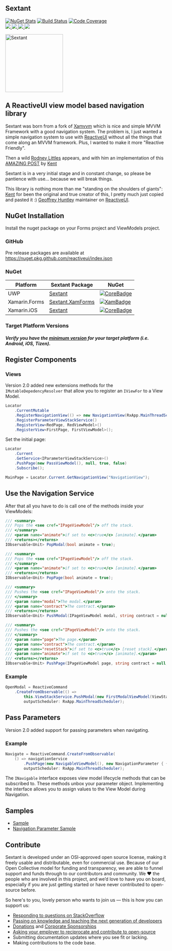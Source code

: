 ## Sextant

[![NuGet Stats](https://img.shields.io/nuget/v/sextant.svg)](https://www.nuget.org/packages/sextant) [![Build Status](https://dev.azure.com/dotnet/ReactiveUI/_apis/build/status/Sextant-CI)](https://dev.azure.com/dotnet/ReactiveUI/_build/latest?definitionId=76) [![Code Coverage](https://codecov.io/gh/reactiveui/sextant/branch/main/graph/badge.svg)](https://codecov.io/gh/reactiveui/sextant)
<br>
<a href="https://www.nuget.org/packages/sextant">
        <img src="https://img.shields.io/nuget/dt/sextant.svg">
</a>
<a href="#backers">
        <img src="https://opencollective.com/reactiveui/backers/badge.svg">
</a>
<a href="#sponsors">
        <img src="https://opencollective.com/reactiveui/sponsors/badge.svg">
</a>
<a href="https://reactiveui.net/slack">
        <img src="https://img.shields.io/badge/chat-slack-blue.svg">
</a>

<p align="left"><img src="https://github.com/reactiveui/styleguide/blob/master/logo_sextant/vertical.png?raw=true" alt="Sextant" height="180px"></p>

## A ReactiveUI view model based navigation library

Sextant was born from a fork of [Xamvvm](https://github.com/xamvvm/xamvvm) which is nice and simple MVVM Framework with a good navigation system. The problem is, I just wanted a simple navigation system to use with [ReactiveUI](https://github.com/reactiveui/ReactiveUI) without all the things that come along an MVVM framework. Plus, I wanted to make it more "Reactive Friendly".

Then a wild [Rodney Littles](https://github.com/rlittlesii) appears, and with him an implementation of this [AMAZING POST](https://kent-boogaart.com/blog/custom-routing-in-reactiveui) by [Kent](https://github.com/kentcb)

Sextant is in a very initial stage and in constant change, so please be pantience with use... because we will break things.

This library is nothing more than me "standing on the shoulders of giants":
[Kent](https://github.com/kentcb) for been the original and true creator of this, I pretty much just copied and pasted it :)
[Geoffrey Huntley](https://github.com/ghuntley) maintainer on [ReactiveUI](https://github.com/reactiveui/ReactiveUI).

## NuGet Installation

Install the nuget package on your Forms project and ViewModels project.

### GitHub
Pre release packages are available at https://nuget.pkg.github.com/reactiveui/index.json

### NuGet

| Platform          | Sextant Package                  | NuGet                |
| ----------------- | -------------------------------- | -------------------- |
| UWP               | [Sextant][UwpDoc]                | [![CoreBadge]][Core] |
| Xamarin.Forms     | [Sextant.XamForms][XamDoc]       | [![XamBadge]][Xam]   |
| Xamarin.iOS       | [Sextant][IosDoc]                | [![CoreBadge]][Core] |

[Core]: https://www.nuget.org/packages/Sextant/
[CoreBadge]: https://img.shields.io/nuget/v/Sextant.svg
[CoreDoc]: https://reactiveui.net/docs/getting-started/installation/
[IosDoc]: https://reactiveui.net/docs/getting-started/installation/xamarin-ios
[UwpDoc]: https://reactiveui.net/docs/getting-started/installation/universal-windows-platform

[Xam]: https://www.nuget.org/packages/Sextant.XamForms/
[XamBadge]: https://img.shields.io/nuget/v/Sextant.XamForms.svg
[XamDoc]: https://reactiveui.net/docs/getting-started/installation/xamarin-forms

### Target Platform Versions

##### Verify you have the [minimum version](https://reactiveui.net/docs/getting-started/minimum-versions#platform-minimums) for your target platform (i.e. Android, iOS, Tizen).

## Register Components

### Views

Version 2.0 added new extensions methods for the `IMutableDepedencyResolver` that allow you to register an `IViewFor` to a View Model.

```csharp
Locator
    .CurrentMutable
    .RegisterNavigationView(() => new NavigationView(RxApp.MainThreadScheduler, RxApp.TaskpoolScheduler, ViewLocator.Current))
    .RegisterParameterViewStackService()
    .RegisterView<RedPage, RedViewModel>()
    .RegisterView<FirstPage, FirstViewModel>();
```

Set the initial page:
```csharp
Locator
    .Current
    .GetService<IParameterViewStackService>()
    .PushPage(new PassViewModel(), null, true, false)
    .Subscribe();

MainPage = Locator.Current.GetNavigationView("NavigationView");
```

## Use the Navigation Service

After that all you have to do is call one of the methods inside your ViewModels:
```csharp
/// <summary>
/// Pops the <see cref="IPageViewModel"/> off the stack.
/// </summary>
/// <param name="animate">if set to <c>true</c> [animate].</param>
/// <returns></returns>
IObservable<Unit> PopModal(bool animate = true);

/// <summary>
/// Pops the <see cref="IPageViewModel"/> off the stack.
/// </summary>
/// <param name="animate">if set to <c>true</c> [animate].</param>
/// <returns></returns>
IObservable<Unit> PopPage(bool animate = true);

/// <summary>
/// Pushes the <see cref="IPageViewModel"/> onto the stack.
/// </summary>
/// <param name="modal">The modal.</param>
/// <param name="contract">The contract.</param>
/// <returns></returns>
IObservable<Unit> PushModal(IPageViewModel modal, string contract = null);

/// <summary>
/// Pushes the <see cref="IPageViewModel"/> onto the stack.
/// </summary>
/// <param name="page">The page.</param>
/// <param name="contract">The contract.</param>
/// <param name="resetStack">if set to <c>true</c> [reset stack].</param>
/// <param name="animate">if set to <c>true</c> [animate].</param>
/// <returns></returns>
IObservable<Unit> PushPage(IPageViewModel page, string contract = null, bool resetStack = false, bool animate = true);
```

### Example
```csharp
OpenModal = ReactiveCommand
    .CreateFromObservable(() =>
        this.ViewStackService.PushModal(new FirstModalViewModel(ViewStackService)),
        outputScheduler: RxApp.MainThreadScheduler);
```

## Pass Parameters

Version 2.0 added support for passing parameters when navigating.

### Example

```csharp
Navigate = ReactiveCommand.CreateFromObservable(
    () => navigationService
        .PushPage(new NavigableViewModel(), new NavigationParameter { { "parameter", parameter } }),
        outputScheduler: RxApp.MainThreadScheduler);
```

The `INavigable` interface exposes view model lifecycle methods that can be subscribed to.  These methods unbox your parameter object. Implementing the interface allows you to assign values to the View Model during Navigation.

## Samples

- [Sample](https://github.com/reactiveui/Sextant/tree/main/Sample)
- [Navigation Parameter Sample](https://github.com/reactiveui/ReactiveUI.Samples/tree/main/xamarin-forms/Navigation.Parameters)

## Contribute

Sextant is developed under an OSI-approved open source license, making it freely usable and distributable, even for commercial use. Because of our Open Collective model for funding and transparency, we are able to funnel support and funds through to our contributors and community. We ❤ the people who are involved in this project, and we’d love to have you on board, especially if you are just getting started or have never contributed to open-source before.

So here's to you, lovely person who wants to join us — this is how you can support us:

* [Responding to questions on StackOverflow](https://stackoverflow.com/questions/tagged/sextant)
* [Passing on knowledge and teaching the next generation of developers](http://ericsink.com/entries/dont_use_rxui.html)
* [Donations](https://reactiveui.net/donate) and [Corporate Sponsorships](https://reactiveui.net/sponsorship)
* [Asking your employer to reciprocate and contribute to open-source](https://github.com/github/balanced-employee-ip-agreement)
* Submitting documentation updates where you see fit or lacking.
* Making contributions to the code base.
